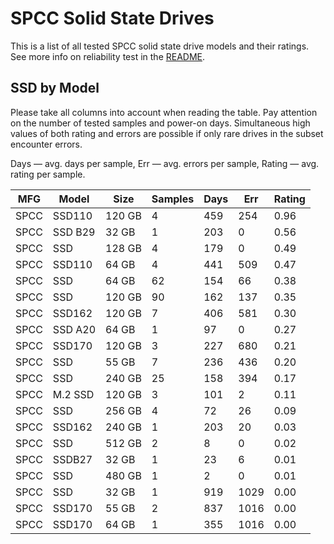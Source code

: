 SPCC Solid State Drives
=======================

This is a list of all tested SPCC solid state drive models and their ratings. See
more info on reliability test in the [README](https://github.com/linuxhw/SMART).

SSD by Model
------------

Please take all columns into account when reading the table. Pay attention on the
number of tested samples and power-on days. Simultaneous high values of both rating
and errors are possible if only rare drives in the subset encounter errors.

Days   — avg. days per sample,
Err    — avg. errors per sample,
Rating — avg. rating per sample.

| MFG       | Model              | Size   | Samples | Days  | Err   | Rating |
|-----------|--------------------|--------|---------|-------|-------|--------|
| SPCC      | SSD110             | 120 GB | 4       | 459   | 254   | 0.96   |
| SPCC      | SSD B29            | 32 GB  | 1       | 203   | 0     | 0.56   |
| SPCC      | SSD                | 128 GB | 4       | 179   | 0     | 0.49   |
| SPCC      | SSD110             | 64 GB  | 4       | 441   | 509   | 0.47   |
| SPCC      | SSD                | 64 GB  | 62      | 154   | 66    | 0.38   |
| SPCC      | SSD                | 120 GB | 90      | 162   | 137   | 0.35   |
| SPCC      | SSD162             | 120 GB | 7       | 406   | 581   | 0.30   |
| SPCC      | SSD A20            | 64 GB  | 1       | 97    | 0     | 0.27   |
| SPCC      | SSD170             | 120 GB | 3       | 227   | 680   | 0.21   |
| SPCC      | SSD                | 55 GB  | 7       | 236   | 436   | 0.20   |
| SPCC      | SSD                | 240 GB | 25      | 158   | 394   | 0.17   |
| SPCC      | M.2 SSD            | 120 GB | 3       | 101   | 2     | 0.11   |
| SPCC      | SSD                | 256 GB | 4       | 72    | 26    | 0.09   |
| SPCC      | SSD162             | 240 GB | 1       | 203   | 20    | 0.03   |
| SPCC      | SSD                | 512 GB | 2       | 8     | 0     | 0.02   |
| SPCC      | SSDB27             | 32 GB  | 1       | 23    | 6     | 0.01   |
| SPCC      | SSD                | 480 GB | 1       | 2     | 0     | 0.01   |
| SPCC      | SSD                | 32 GB  | 1       | 919   | 1029  | 0.00   |
| SPCC      | SSD170             | 55 GB  | 2       | 837   | 1016  | 0.00   |
| SPCC      | SSD170             | 64 GB  | 1       | 355   | 1016  | 0.00   |
